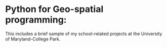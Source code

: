# Python for Geo-spatial programming:

This includes a brief sample of my school-related projects at the University of Maryland-College Park.
